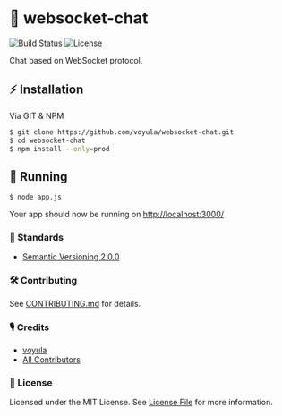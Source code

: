 # 💬 websocket-chat

[![Build Status][ico-travis]][link-travis]
[![License][ico-license]][link-license]

Chat based on WebSocket protocol.

## ⚡ Installation

Via GIT & NPM

```bash
$ git clone https://github.com/voyula/websocket-chat.git
$ cd websocket-chat
$ npm install --only=prod
```

## 🐣 Running

```bash
$ node app.js
```
Your app should now be running on [http://localhost:3000/](http://localhost:3000/)

### 📜 Standards

- [Semantic Versioning 2.0.0](https://semver.org/)

### 🛠 Contributing

See [CONTRIBUTING.md](CONTRIBUTING.md) for details.

### 🎙 Credits

- [voyula](https://github.com/voyula)
- [All Contributors](../../contributors)

### 📌 License

Licensed under the MIT License. See [License File](LICENSE.md) for more information.

[ico-travis]: https://img.shields.io/travis/voyula/websocket-chat/master.svg?longCache=true&style=flat-square

[ico-license]: https://img.shields.io/packagist/l/voyula/validate.svg?longCache=true&style=flat-square


[link-travis]: https://travis-ci.org/voyula/websocket-chat

[link-license]: LICENSE.md
